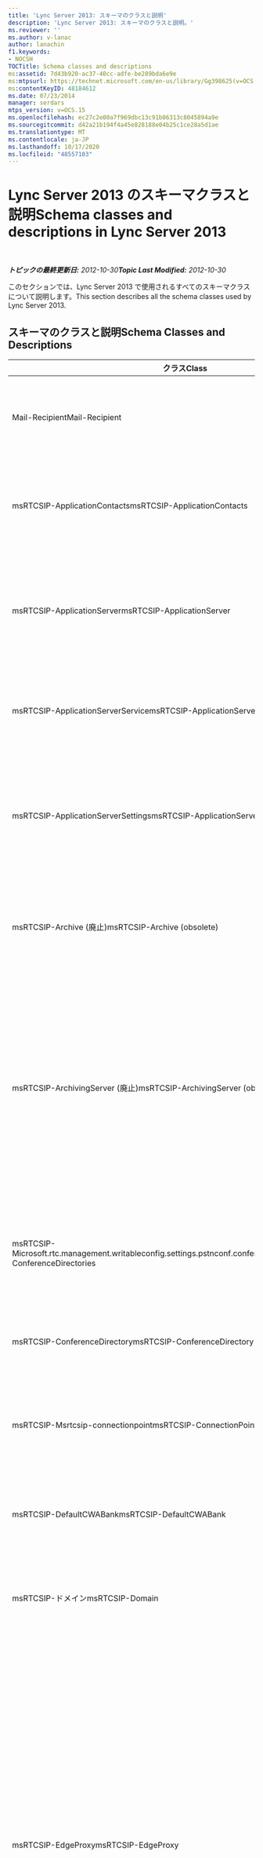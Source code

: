 ```yaml
---
title: 'Lync Server 2013: スキーマのクラスと説明'
description: 'Lync Server 2013: スキーマのクラスと説明。'
ms.reviewer: ''
ms.author: v-lanac
author: lanachin
f1.keywords:
- NOCSH
TOCTitle: Schema classes and descriptions
ms:assetid: 7d43b920-ac37-40cc-adfe-be289bda6e9e
ms:mtpsurl: https://technet.microsoft.com/en-us/library/Gg398625(v=OCS.15)
ms:contentKeyID: 48184612
ms.date: 07/23/2014
manager: serdars
mtps_version: v=OCS.15
ms.openlocfilehash: ec27c2e00a7f969dbc13c91b06313c8045894a9e
ms.sourcegitcommit: d42a21b194f4a45e828188e04b25c1ce28a5d1ae
ms.translationtype: MT
ms.contentlocale: ja-JP
ms.lasthandoff: 10/17/2020
ms.locfileid: "48557103"
---
```

# <a name="schema-classes-and-descriptions-in-lync-server-2013"></a><span data-ttu-id="95e40-103">Lync Server 2013 のスキーマクラスと説明</span><span class="sxs-lookup"><span data-stu-id="95e40-103">Schema classes and descriptions in Lync Server 2013</span></span>

<div data-xmlns="http://www.w3.org/1999/xhtml">

<div class="topic" data-xmlns="http://www.w3.org/1999/xhtml" data-msxsl="urn:schemas-microsoft-com:xslt" data-cs="https://msdn.microsoft.com/">

<div data-asp="https://msdn2.microsoft.com/asp">



</div>

<div id="mainSection">

<div id="mainBody">

<span> </span>

<span data-ttu-id="95e40-104">_**トピックの最終更新日:** 2012-10-30_</span><span class="sxs-lookup"><span data-stu-id="95e40-104">_**Topic Last Modified:** 2012-10-30_</span></span>

<span data-ttu-id="95e40-105">このセクションでは、Lync Server 2013 で使用されるすべてのスキーマクラスについて説明します。</span><span class="sxs-lookup"><span data-stu-id="95e40-105">This section describes all the schema classes used by Lync Server 2013.</span></span>

<div>

## <a name="schema-classes-and-descriptions"></a><span data-ttu-id="95e40-106">スキーマのクラスと説明</span><span class="sxs-lookup"><span data-stu-id="95e40-106">Schema Classes and Descriptions</span></span>


<table>
<colgroup>
<col style="width: 33%" />
<col style="width: 33%" />
<col style="width: 33%" />
</colgroup>
<thead>
<tr class="header">
<th><span data-ttu-id="95e40-107">クラス</span><span class="sxs-lookup"><span data-stu-id="95e40-107">Class</span></span></th>
<th><span data-ttu-id="95e40-108">説明</span><span class="sxs-lookup"><span data-stu-id="95e40-108">Description</span></span></th>
<th><span data-ttu-id="95e40-109">Comments</span><span class="sxs-lookup"><span data-stu-id="95e40-109">Comments</span></span></th>
</tr>
</thead>
<tbody>
<tr class="odd">
<td><p><span data-ttu-id="95e40-110">Mail-Recipient</span><span class="sxs-lookup"><span data-stu-id="95e40-110">Mail-Recipient</span></span></p></td>
<td><p><span data-ttu-id="95e40-111">Exchange ユニファイドメッセージング (UM) 電子メール受信者。</span><span class="sxs-lookup"><span data-stu-id="95e40-111">Exchange Unified Messaging (UM) email recipient.</span></span></p></td>
<td><p><span data-ttu-id="95e40-112">この補助クラスは、Exchange UM と共有されています。</span><span class="sxs-lookup"><span data-stu-id="95e40-112">This auxiliary class is shared with Exchange UM.</span></span></p></td>
</tr>
<tr class="even">
<td><p><span data-ttu-id="95e40-113">msRTCSIP-ApplicationContacts</span><span class="sxs-lookup"><span data-stu-id="95e40-113">msRTCSIP-ApplicationContacts</span></span></p></td>
<td><p><span data-ttu-id="95e40-114">複数のアプリケーションの連絡先のコンテナーです。属性そのものは含まれません。</span><span class="sxs-lookup"><span data-stu-id="95e40-114">This class is a container for multiple application contacts and does not contain any attributes itself.</span></span></p></td>
<td><p><span data-ttu-id="95e40-115">Microsoft Office Communications Server 2007 R2 の新製品。</span><span class="sxs-lookup"><span data-stu-id="95e40-115">New in Microsoft Office Communications Server 2007 R2.</span></span></p></td>
</tr>
<tr class="odd">
<td><p><span data-ttu-id="95e40-116">msRTCSIP-ApplicationServer</span><span class="sxs-lookup"><span data-stu-id="95e40-116">msRTCSIP-ApplicationServer</span></span></p></td>
<td><p><span data-ttu-id="95e40-117">統合コミュニケーション アプリケーション サービス (UCAS) のインスタンスのサービス制御ポイントのエントリを保持するクラスです。</span><span class="sxs-lookup"><span data-stu-id="95e40-117">This class holds the entry for the service control point for an instance of Unified Communications Application Services (UCAS).</span></span></p></td>
<td><p><span data-ttu-id="95e40-118">Office Communications Server 2007 R2 の新製品。</span><span class="sxs-lookup"><span data-stu-id="95e40-118">New in Office Communications Server 2007 R2.</span></span></p></td>
</tr>
<tr class="even">
<td><p><span data-ttu-id="95e40-119">msRTCSIP-ApplicationServerService</span><span class="sxs-lookup"><span data-stu-id="95e40-119">msRTCSIP-ApplicationServerService</span></span></p></td>
<td><p><span data-ttu-id="95e40-120">このクラスは、特定のプールからそのアプリケーションサービスへの関連付けを提供します。</span><span class="sxs-lookup"><span data-stu-id="95e40-120">This class provides an association from a specific pool to its Application service.</span></span></p></td>
<td><p><span data-ttu-id="95e40-121">Communications Server 2007 R2 の新サービス。</span><span class="sxs-lookup"><span data-stu-id="95e40-121">New in Communications Server 2007 R2.</span></span></p></td>
</tr>
<tr class="odd">
<td><p><span data-ttu-id="95e40-122">msRTCSIP-ApplicationServerSettings</span><span class="sxs-lookup"><span data-stu-id="95e40-122">msRTCSIP-ApplicationServerSettings</span></span></p></td>
<td><p><span data-ttu-id="95e40-123">この補助クラスから msRTCSIP への ApplicationServer は、アプリケーションサービスのインスタンスの設定を表す属性を保持します。</span><span class="sxs-lookup"><span data-stu-id="95e40-123">This auxiliary class to msRTCSIP-ApplicationServer holds attributes representing settings for instances of the Application service.</span></span></p></td>
<td><p><span data-ttu-id="95e40-124">Communications Server 2007 R2 の新サービス。</span><span class="sxs-lookup"><span data-stu-id="95e40-124">New in Communications Server 2007 R2.</span></span></p></td>
</tr>
<tr class="even">
<td><p><span data-ttu-id="95e40-125">msRTCSIP-Archive (廃止)</span><span class="sxs-lookup"><span data-stu-id="95e40-125">msRTCSIP-Archive (obsolete)</span></span></p></td>
<td><p><span data-ttu-id="95e40-126">アーカイブに関連するすべての設定を保持する msRTCSIP-GlobalContainer の補助型クラスです。</span><span class="sxs-lookup"><span data-stu-id="95e40-126">This auxiliary class to msRTCSIP-GlobalContainer holds all settings related to archiving.</span></span></p></td>
<td><p><span data-ttu-id="95e40-127">Lync Server 2010 では廃止されました。</span><span class="sxs-lookup"><span data-stu-id="95e40-127">Obsolete in Lync Server 2010.</span></span></p></td>
</tr>
<tr class="odd">
<td><p><span data-ttu-id="95e40-128">msRTCSIP-ArchivingServer (廃止)</span><span class="sxs-lookup"><span data-stu-id="95e40-128">msRTCSIP-ArchivingServer (obsolete)</span></span></p></td>
<td><p><span data-ttu-id="95e40-p101">1 つのインスタント メッセージング アーカイブ サーバーを表すクラスです。 このクラスのインスタンスは、コンピューター (インスタント メッセージング アーカイブ サービスがインストールされたコンピューターなど) がインスタント メッセージング アーカイブ サーバーとしてアクティブ化されると作成されます。</span><span class="sxs-lookup"><span data-stu-id="95e40-p101">This class represents a single instant messaging Archiving Server. An instance of this class is created when a computer is activated as an instant messaging Archiving Server, such as a computer with the Instant Messaging Archiving service installed.</span></span></p></td>
<td><p><span data-ttu-id="95e40-131">Lync Server 2010 では廃止されました。</span><span class="sxs-lookup"><span data-stu-id="95e40-131">Obsolete in Lync Server 2010.</span></span></p></td>
</tr>
<tr class="even">
<td><p><span data-ttu-id="95e40-132">msRTCSIP-Microsoft.rtc.management.writableconfig.settings.pstnconf.conferencedirectories</span><span class="sxs-lookup"><span data-stu-id="95e40-132">msRTCSIP-ConferenceDirectories</span></span></p></td>
<td><p><span data-ttu-id="95e40-133">会議ディレクトリの複数のインスタンスを格納するコンテナーです。属性そのものは含まれません。</span><span class="sxs-lookup"><span data-stu-id="95e40-133">This class is a container for multiple instances of conference directories and does not contain any attributes itself.</span></span></p></td>
<td><p><span data-ttu-id="95e40-134">Communications Server 2007 R2 の新サービス。</span><span class="sxs-lookup"><span data-stu-id="95e40-134">New in Communications Server 2007 R2.</span></span></p></td>
</tr>
<tr class="odd">
<td><p><span data-ttu-id="95e40-135">msRTCSIP-ConferenceDirectory</span><span class="sxs-lookup"><span data-stu-id="95e40-135">msRTCSIP-ConferenceDirectory</span></span></p></td>
<td><p><span data-ttu-id="95e40-136">特定の会議ディレクトリの設定を表す属性を保持します。</span><span class="sxs-lookup"><span data-stu-id="95e40-136">This class holds attributes representing settings for a specific conference directory.</span></span></p></td>
<td><p><span data-ttu-id="95e40-137">Communications Server 2007 R2 の新サービス。</span><span class="sxs-lookup"><span data-stu-id="95e40-137">New in Communications Server 2007 R2.</span></span></p></td>
</tr>
<tr class="even">
<td><p><span data-ttu-id="95e40-138">msRTCSIP-Msrtcsip-connectionpoint</span><span class="sxs-lookup"><span data-stu-id="95e40-138">msRTCSIP-ConnectionPoint</span></span></p></td>
<td><p><span data-ttu-id="95e40-139">Lync Server を実行しているサーバーとしてコンピューターを指定する汎用サービス制御ポイント (SCP)。</span><span class="sxs-lookup"><span data-stu-id="95e40-139">Generic service control point (SCP) to specify the computer as a server running Lync Server.</span></span></p></td>
<td><p><span data-ttu-id="95e40-140">Lync 2010 の新。</span><span class="sxs-lookup"><span data-stu-id="95e40-140">New in Lync 2010.</span></span></p></td>
</tr>
<tr class="odd">
<td><p><span data-ttu-id="95e40-141">msRTCSIP-DefaultCWABank</span><span class="sxs-lookup"><span data-stu-id="95e40-141">msRTCSIP-DefaultCWABank</span></span></p></td>
<td><p><span data-ttu-id="95e40-142">この補助クラスは、Microsoft Lync Web App bank の設定を保持します。</span><span class="sxs-lookup"><span data-stu-id="95e40-142">This auxiliary class holds the settings for a Microsoft Lync Web App bank.</span></span></p></td>
<td><p><span data-ttu-id="95e40-143">Communications Server 2007 R2 の新サービス。</span><span class="sxs-lookup"><span data-stu-id="95e40-143">New in Communications Server 2007 R2.</span></span></p></td>
</tr>
<tr class="even">
<td><p><span data-ttu-id="95e40-144">msRTCSIP-ドメイン</span><span class="sxs-lookup"><span data-stu-id="95e40-144">msRTCSIP-Domain</span></span></p></td>
<td><p><span data-ttu-id="95e40-145">SIP レジストラーの構成済みドメインを定義する属性を保持するクラスです。</span><span class="sxs-lookup"><span data-stu-id="95e40-145">This class holds attributes that define the configured domains of the SIP Registrar.</span></span></p></td>
<td><p>-</p></td>
</tr>
<tr class="odd">
<td><p><span data-ttu-id="95e40-146">msRTCSIP-EdgeProxy</span><span class="sxs-lookup"><span data-stu-id="95e40-146">msRTCSIP-EdgeProxy</span></span></p></td>
<td><p><span data-ttu-id="95e40-147">このクラスコンテナーは、1つのアクセスエッジサービスを表します。</span><span class="sxs-lookup"><span data-stu-id="95e40-147">This class container represents a single Access Edge service.</span></span> <span data-ttu-id="95e40-148">アクセスエッジサービスは境界ネットワークに展開され、ユーザーは通常、境界ネットワークからの Active Directory ドメインサービスのアクセスを許可していないため、アクセスエッジサービスのインスタンスはイントラネットの Active Directory ネットワークには参加しません。</span><span class="sxs-lookup"><span data-stu-id="95e40-148">Because an Access Edge service is deployed in the perimeter network and customers usually do not allow Active Directory Domain Services access from the perimeter network, instances of Access Edge service are not joined to the intranet’s Active Directory network.</span></span> <span data-ttu-id="95e40-149">したがって、アクセス プロキシは、自動的には AD DS に登録されません。</span><span class="sxs-lookup"><span data-stu-id="95e40-149">Therefore, Access Proxies are not automatically registered in AD DS.</span></span> <span data-ttu-id="95e40-150">管理者は、AD DS のアクセスエッジサービスの各インスタンスの存在を手動で構成する必要があります。</span><span class="sxs-lookup"><span data-stu-id="95e40-150">The administrator must manually configure the existence of each instance of Access Edge service in AD DS.</span></span></p></td>
<td><p>-</p></td>
</tr>
<tr class="even">
<td><p><span data-ttu-id="95e40-151">msRTCSIP-EnterpriseMCUSettings</span><span class="sxs-lookup"><span data-stu-id="95e40-151">msRTCSIP-EnterpriseMCUSettings</span></span></p></td>
<td><p><span data-ttu-id="95e40-152">電話会議サーバーの設定を表す属性を保持する msRTCSIP-MCU の補助型クラスです。</span><span class="sxs-lookup"><span data-stu-id="95e40-152">This auxiliary class to msRTCSIP-MCU holds attributes representing settings for Conferencing servers.</span></span></p></td>
<td><p><span data-ttu-id="95e40-153">Microsoft Office Communications Server 2007 の新製品。</span><span class="sxs-lookup"><span data-stu-id="95e40-153">New in Microsoft Office Communications Server 2007.</span></span></p></td>
</tr>
<tr class="odd">
<td><p><span data-ttu-id="95e40-154">msRTCSIP-EnterpriseMediationServerSettings</span><span class="sxs-lookup"><span data-stu-id="95e40-154">msRTCSIP-EnterpriseMediationServerSettings</span></span></p></td>
<td><p><span data-ttu-id="95e40-155">仲介サーバーの設定を表す属性を保持する msRTCSIP-MediationServer の補助型クラスです。</span><span class="sxs-lookup"><span data-stu-id="95e40-155">This auxiliary class to msRTCSIP-MediationServer holds attributes representing settings for Mediation Servers.</span></span></p></td>
<td><p><span data-ttu-id="95e40-156">Office Communications Server 2007 の新製品。</span><span class="sxs-lookup"><span data-stu-id="95e40-156">New in Office Communications Server 2007.</span></span></p></td>
</tr>
<tr class="even">
<td><p><span data-ttu-id="95e40-157">msRTCSIP-EnterpriseServerSettings</span><span class="sxs-lookup"><span data-stu-id="95e40-157">msRTCSIP-EnterpriseServerSettings</span></span></p></td>
<td><p><span data-ttu-id="95e40-158">SIP サーバーの設定を表す属性を保持する msRTCSIP-Server の補助型クラスです。</span><span class="sxs-lookup"><span data-stu-id="95e40-158">This auxiliary class to msRTCSIP-Server holds attributes representing settings for SIP servers.</span></span></p></td>
<td><p>-</p></td>
</tr>
<tr class="odd">
<td><p><span data-ttu-id="95e40-159">msRTCSIP</span><span class="sxs-lookup"><span data-stu-id="95e40-159">msRTCSIP-Federation</span></span></p></td>
<td><p><span data-ttu-id="95e40-160">フェデレーションに関連するすべての設定を保持する msRTCSIP-GlobalContainer の補助型クラスです。</span><span class="sxs-lookup"><span data-stu-id="95e40-160">This auxiliary class to msRTCSIP-GlobalContainer holds all settings related to federation.</span></span></p></td>
<td><p>-</p></td>
</tr>
<tr class="even">
<td><p><span data-ttu-id="95e40-161">msRTCSIP-GlobalContainer</span><span class="sxs-lookup"><span data-stu-id="95e40-161">msRTCSIP-GlobalContainer</span></span></p></td>
<td><p><span data-ttu-id="95e40-162">このクラスは、Lync Server 展開全体で適用されるすべての設定を保持します。</span><span class="sxs-lookup"><span data-stu-id="95e40-162">This class holds all settings that apply throughout a Lync Server deployment.</span></span></p></td>
<td><p>-</p></td>
</tr>
<tr class="odd">
<td><p><span data-ttu-id="95e40-163">msRTCSIP-GlobalUserPolicy (廃止)</span><span class="sxs-lookup"><span data-stu-id="95e40-163">msRTCSIP-GlobalUserPolicy (obsolete)</span></span></p></td>
<td><p><span data-ttu-id="95e40-164">このクラスは、1つの Office Communications Server 会議ポリシーを表します。</span><span class="sxs-lookup"><span data-stu-id="95e40-164">This class represents a single Office Communications Server meeting policy.</span></span></p></td>
<td><p><span data-ttu-id="95e40-165">Lync Server 2010 では廃止されました。</span><span class="sxs-lookup"><span data-stu-id="95e40-165">Obsolete in Lync Server 2010.</span></span></p></td>
</tr>
<tr class="even">
<td><p><span data-ttu-id="95e40-166">msRTCSIP-GlobalTopologySetting</span><span class="sxs-lookup"><span data-stu-id="95e40-166">msRTCSIP-GlobalTopologySetting</span></span></p></td>
<td><p><span data-ttu-id="95e40-167">ローカルのグローバル トポロジ設定オブジェクトです。</span><span class="sxs-lookup"><span data-stu-id="95e40-167">The local global topology setting object.</span></span></p></td>
<td><p><span data-ttu-id="95e40-168">Lync Server 2010 の新。</span><span class="sxs-lookup"><span data-stu-id="95e40-168">New in Lync Server 2010.</span></span></p></td>
</tr>
<tr class="odd">
<td><p><span data-ttu-id="95e40-169">msRTCSIP-GlobalTopologySettings</span><span class="sxs-lookup"><span data-stu-id="95e40-169">msRTCSIP-GlobalTopologySettings</span></span></p></td>
<td><p><span data-ttu-id="95e40-170">グローバル トポロジ設定オブジェクトを保持するコンテナーです。</span><span class="sxs-lookup"><span data-stu-id="95e40-170">Container to hold global topology setting objects.</span></span></p></td>
<td><p><span data-ttu-id="95e40-171">Lync Server 2010 の新。</span><span class="sxs-lookup"><span data-stu-id="95e40-171">New in Lync Server 2010.</span></span></p></td>
</tr>
<tr class="even">
<td><p><span data-ttu-id="95e40-172">msRTCSIP-LocalNormalization</span><span class="sxs-lookup"><span data-stu-id="95e40-172">msRTCSIP-LocalNormalization</span></span></p></td>
<td><p><span data-ttu-id="95e40-173">ローカル正規化ルールのインスタンスを表すコンテナーです。</span><span class="sxs-lookup"><span data-stu-id="95e40-173">This class is a container that represents an instance of a location normalization rule.</span></span></p></td>
<td><p>-</p></td>
</tr>
<tr class="odd">
<td><p><span data-ttu-id="95e40-174">msRTCSIP-LocationContactMapping</span><span class="sxs-lookup"><span data-stu-id="95e40-174">msRTCSIP-LocationContactMapping</span></span></p></td>
<td><p><span data-ttu-id="95e40-175">このクラスは、会議アテンダントアプリケーションによって作成され、電話会議の電話番号を地域別に分類するために使用される属性を保持します。</span><span class="sxs-lookup"><span data-stu-id="95e40-175">This class is created by the Conferencing Attendant application and holds attributes used to categorize conference telephone numbers by region.</span></span></p></td>
<td><p><span data-ttu-id="95e40-176">Communications Server 2007 R2 の新サービス。</span><span class="sxs-lookup"><span data-stu-id="95e40-176">New in Communications Server 2007 R2.</span></span></p></td>
</tr>
<tr class="even">
<td><p><span data-ttu-id="95e40-177">msRTCSIP-LocationContactMappings</span><span class="sxs-lookup"><span data-stu-id="95e40-177">msRTCSIP-LocationContactMappings</span></span></p></td>
<td><p><span data-ttu-id="95e40-178">場所と連絡先のマッピングの複数のインスタンスを保持するコンテナーです。属性そのものは含まれません。</span><span class="sxs-lookup"><span data-stu-id="95e40-178">This class is a container for multiple instances of location contact mappings and does not contain any attributes itself.</span></span></p></td>
<td><p><span data-ttu-id="95e40-179">Communications Server 2007 R2 の新サービス。</span><span class="sxs-lookup"><span data-stu-id="95e40-179">New in Communications Server 2007 R2.</span></span></p></td>
</tr>
<tr class="odd">
<td><p><span data-ttu-id="95e40-180">msRTCSIP-LocationProfile</span><span class="sxs-lookup"><span data-stu-id="95e40-180">msRTCSIP-LocationProfile</span></span></p></td>
<td><p><span data-ttu-id="95e40-181">特定の場所のプロファイルを表すコンテナーです。</span><span class="sxs-lookup"><span data-stu-id="95e40-181">This class is a container that represents a specific location profile.</span></span></p></td>
<td><p>-</p></td>
</tr>
<tr class="even">
<td><p><span data-ttu-id="95e40-182">msRTCSIP-LocationProfiles (廃止)</span><span class="sxs-lookup"><span data-stu-id="95e40-182">msRTCSIP-LocationProfiles (obsolete)</span></span></p></td>
<td><p><span data-ttu-id="95e40-183">複数の場所のプロファイルのコンテナーです。属性そのものは含まれません。</span><span class="sxs-lookup"><span data-stu-id="95e40-183">This class is a container for multiple location profiles and does not contain any attributes itself.</span></span></p></td>
<td><p><span data-ttu-id="95e40-184">Lync Server 2010 では廃止されました。</span><span class="sxs-lookup"><span data-stu-id="95e40-184">Obsolete in Lync Server 2010.</span></span></p></td>
</tr>
<tr class="odd">
<td><p><span data-ttu-id="95e40-185">msRTCSIP-LocalNormalizations (廃止)</span><span class="sxs-lookup"><span data-stu-id="95e40-185">msRTCSIP-LocalNormalizations (obsolete)</span></span></p></td>
<td><p><span data-ttu-id="95e40-186">複数のローカル正規化ルールのコンテナーです。属性そのものは含まれません。</span><span class="sxs-lookup"><span data-stu-id="95e40-186">This class is a container for multiple local normalization rules and does not contain any attributes itself.</span></span></p></td>
<td><p><span data-ttu-id="95e40-187">Lync Server 2010 では廃止されました。</span><span class="sxs-lookup"><span data-stu-id="95e40-187">Obsolete in Lync Server 2010.</span></span></p></td>
</tr>
<tr class="even">
<td><p><span data-ttu-id="95e40-188">msRTCSIP-MCU</span><span class="sxs-lookup"><span data-stu-id="95e40-188">msRTCSIP-MCU</span></span></p></td>
<td><p><span data-ttu-id="95e40-189">1 つの電話会議サーバーを表すクラスです。</span><span class="sxs-lookup"><span data-stu-id="95e40-189">This class represents a single Conferencing server.</span></span></p></td>
<td><p><span data-ttu-id="95e40-190">Communications Server 2007 の新情報。</span><span class="sxs-lookup"><span data-stu-id="95e40-190">New in Communications Server 2007.</span></span></p></td>
</tr>
<tr class="odd">
<td><p><span data-ttu-id="95e40-191">msRTCSIP-MCUFactories</span><span class="sxs-lookup"><span data-stu-id="95e40-191">msRTCSIP-MCUFactories</span></span></p></td>
<td><p><span data-ttu-id="95e40-192">複数の msRTCSIP-MCUFactory クラスを保持するクラスです。属性そのものは含まれません。</span><span class="sxs-lookup"><span data-stu-id="95e40-192">This class holds multiple msRTCSIP-MCUFactory classes and does not have attributes itself.</span></span></p></td>
<td><p><span data-ttu-id="95e40-193">Communications Server 2007 の新情報。</span><span class="sxs-lookup"><span data-stu-id="95e40-193">New in Communications Server 2007.</span></span></p></td>
</tr>
<tr class="even">
<td><p><span data-ttu-id="95e40-194">msRTCSIP-MCUFactory</span><span class="sxs-lookup"><span data-stu-id="95e40-194">msRTCSIP-MCUFactory</span></span></p></td>
<td><p><span data-ttu-id="95e40-p103">1 つのメディアの種類の会議サーバー ファクトリを表すコンテナーです。 このクラスのインスタンスは、この特定の種類およびベンダーの最初の電話会議サーバーがアクティブ化されると作成されます。</span><span class="sxs-lookup"><span data-stu-id="95e40-p103">This class is a container representing a Conferencing Server Factory for a single medium type. An instance of this class is created when the first Conferencing server for this particular type and vendor is activated.</span></span></p></td>
<td><p><span data-ttu-id="95e40-197">Communications Server 2007 の新情報。</span><span class="sxs-lookup"><span data-stu-id="95e40-197">New in Communications Server 2007.</span></span></p></td>
</tr>
<tr class="odd">
<td><p><span data-ttu-id="95e40-198">msRTCSIP-MCUFactoryService</span><span class="sxs-lookup"><span data-stu-id="95e40-198">msRTCSIP-MCUFactoryService</span></span></p></td>
<td><p><span data-ttu-id="95e40-199">特定のプールからその会議サーバー ファクトリへの関連付けを提供するクラスです。</span><span class="sxs-lookup"><span data-stu-id="95e40-199">This class provides an association from a specific pool to its Conferencing Server Factory.</span></span></p></td>
<td><p><span data-ttu-id="95e40-200">Communications Server 2007 の新情報。</span><span class="sxs-lookup"><span data-stu-id="95e40-200">New in Communications Server 2007.</span></span></p></td>
</tr>
<tr class="even">
<td><p><span data-ttu-id="95e40-201">msRTCSIP-MediationServer</span><span class="sxs-lookup"><span data-stu-id="95e40-201">msRTCSIP-MediationServer</span></span></p></td>
<td><p><span data-ttu-id="95e40-202">仲介サーバーのサービス制御ポイントのエントリを保持するクラスです。</span><span class="sxs-lookup"><span data-stu-id="95e40-202">This class holds the entry for the service control point for a Mediation Server.</span></span></p></td>
<td><p><span data-ttu-id="95e40-203">Communications Server 2007 の新情報。</span><span class="sxs-lookup"><span data-stu-id="95e40-203">New in Communications Server 2007.</span></span></p></td>
</tr>
<tr class="odd">
<td><p><span data-ttu-id="95e40-204">msRTCSIP-Meeting (廃止)</span><span class="sxs-lookup"><span data-stu-id="95e40-204">msRTCSIP-Meeting (obsolete)</span></span></p></td>
<td><p><span data-ttu-id="95e40-205">構成可能な会議の設定を表す属性を保持する msRTCSIP-GlobalContainer の補助型クラスです。</span><span class="sxs-lookup"><span data-stu-id="95e40-205">This auxiliary class to msRTCSIP-GlobalContainer holds attributes representing configurable meeting settings.</span></span></p></td>
<td><p><span data-ttu-id="95e40-206">Lync Server 2010 では廃止されました。</span><span class="sxs-lookup"><span data-stu-id="95e40-206">Obsolete in Lync Server 2010.</span></span></p></td>
</tr>
<tr class="even">
<td><p><span data-ttu-id="95e40-207">msRTCSIP</span><span class="sxs-lookup"><span data-stu-id="95e40-207">msRTCSIP-Mobility</span></span></p></td>
<td><p><span data-ttu-id="95e40-208">グローバル モビリティ設定を格納するコンテナーです。</span><span class="sxs-lookup"><span data-stu-id="95e40-208">Container that stores the global mobility settings.</span></span></p></td>
<td><p>-</p></td>
</tr>
<tr class="odd">
<td><p><span data-ttu-id="95e40-209">msRTCSIP-MonitoringServer</span><span class="sxs-lookup"><span data-stu-id="95e40-209">msRTCSIP-MonitoringServer</span></span></p></td>
<td><p><span data-ttu-id="95e40-210">このクラスは、単一の監視サーバーの設定を表す属性を保持します。</span><span class="sxs-lookup"><span data-stu-id="95e40-210">This class holds attributes that represent settings for a single Monitoring Server.</span></span></p></td>
<td><p><span data-ttu-id="95e40-211">Communications Server 2007 R2 の新サービス。</span><span class="sxs-lookup"><span data-stu-id="95e40-211">New in Communications Server 2007 R2.</span></span></p></td>
</tr>
<tr class="even">
<td><p><span data-ttu-id="95e40-212">msRTCSIP-PhoneRoute (廃止)</span><span class="sxs-lookup"><span data-stu-id="95e40-212">msRTCSIP-PhoneRoute (obsolete)</span></span></p></td>
<td><p><span data-ttu-id="95e40-p104">ゲートウェイまたはゲートウェイのセットへの最小コスト経路のインスタンスを表すコンテナーです。 この情報は、すべてのエンタープライズ プールや Standard Edition サーバーによって、最もコストの小さい方法で、発信通話を公衆交換電話網 (PSTN) にルーティングするために使用されます。</span><span class="sxs-lookup"><span data-stu-id="95e40-p104">This class is a container representing an instance of a least cost route to a gateway or set of gateways. This information is used by all Enterprise pools or servers running Standard Edition to route outgoing calls to the public switched telephone network (PSTN) in the most cost effective way.</span></span></p></td>
<td><p><span data-ttu-id="95e40-215">Lync Server 2010 では廃止されました。</span><span class="sxs-lookup"><span data-stu-id="95e40-215">Obsolete in Lync Server 2010.</span></span></p></td>
</tr>
<tr class="odd">
<td><p><span data-ttu-id="95e40-216">msRTCSIP-PhoneRoutes (廃止)</span><span class="sxs-lookup"><span data-stu-id="95e40-216">msRTCSIP-PhoneRoutes (obsolete)</span></span></p></td>
<td><p><span data-ttu-id="95e40-217">複数の最小コスト経路のコンテナーです。属性そのものは含まれません。</span><span class="sxs-lookup"><span data-stu-id="95e40-217">This class is a container for multiple, least cost routes and does not contain any attributes itself.</span></span></p></td>
<td><p><span data-ttu-id="95e40-218">Lync Server 2010 では廃止されました。</span><span class="sxs-lookup"><span data-stu-id="95e40-218">Obsolete in Lync Server 2010.</span></span></p></td>
</tr>
<tr class="even">
<td><p><span data-ttu-id="95e40-219">msRTCSIP-Policies (廃止)</span><span class="sxs-lookup"><span data-stu-id="95e40-219">msRTCSIP-Policies (obsolete)</span></span></p></td>
<td><p><span data-ttu-id="95e40-220">複数の Lync Server ポリシークラスを保持するクラスです。属性そのものは含まれません。</span><span class="sxs-lookup"><span data-stu-id="95e40-220">This class holds multiple Lync Server policy classes and does not have any attributes itself.</span></span></p></td>
<td><p><span data-ttu-id="95e40-221">Lync Server 2010 では廃止されました。</span><span class="sxs-lookup"><span data-stu-id="95e40-221">Obsolete in Lync Server 2010.</span></span></p></td>
</tr>
<tr class="odd">
<td><p><span data-ttu-id="95e40-222">msRTCSIP</span><span class="sxs-lookup"><span data-stu-id="95e40-222">msRTCSIP-Pool</span></span></p></td>
<td><p><span data-ttu-id="95e40-223">このクラスは、1つの Lync Server プールを表します。</span><span class="sxs-lookup"><span data-stu-id="95e40-223">This class represents a single Lync Server pool.</span></span></p></td>
<td><p>-</p></td>
</tr>
<tr class="even">
<td><p><span data-ttu-id="95e40-224">msRTCSIP</span><span class="sxs-lookup"><span data-stu-id="95e40-224">msRTCSIP-Pools</span></span></p></td>
<td><p><span data-ttu-id="95e40-225">複数の Lync Server プールを保持するクラスです。属性そのものは含まれません。</span><span class="sxs-lookup"><span data-stu-id="95e40-225">This class holds multiple Lync Server pools and does not have any attributes itself.</span></span></p></td>
<td><p>-</p></td>
</tr>
<tr class="odd">
<td><p><span data-ttu-id="95e40-226">msRTCSIP-PoolService</span><span class="sxs-lookup"><span data-stu-id="95e40-226">msRTCSIP-PoolService</span></span></p></td>
<td><p><span data-ttu-id="95e40-p105">プールのサービス制御ポイントを表すクラスです。プールでホストされるユーザーは、msRTCSIP-PrimaryHomeServer 属性をこのクラスのインスタンスに設定します。</span><span class="sxs-lookup"><span data-stu-id="95e40-p105">This class represents the service control pointservice control point of a pool. Users hosted on a pool have their msRTCSIP-PrimaryHomeServer attribute point to an instance of this class.</span></span></p></td>
<td><p>-</p></td>
</tr>
<tr class="even">
<td><p><span data-ttu-id="95e40-229">msRTCSIP-プレゼンス</span><span class="sxs-lookup"><span data-stu-id="95e40-229">msRTCSIP-Presence</span></span></p></td>
<td><p><span data-ttu-id="95e40-230">グローバル プレゼンス設定を格納するコンテナーです。</span><span class="sxs-lookup"><span data-stu-id="95e40-230">Container that stores the global presence settings.</span></span></p></td>
<td><p>-</p></td>
</tr>
<tr class="odd">
<td><p><span data-ttu-id="95e40-231">msRTCSIP</span><span class="sxs-lookup"><span data-stu-id="95e40-231">msRTCSIP-Registrar</span></span></p></td>
<td><p><span data-ttu-id="95e40-232">SIP レジストラー サーバーによって管理されるユーザー設定を表す属性を保持する msRTCSIP-GlobalContainer の補助型クラスです。</span><span class="sxs-lookup"><span data-stu-id="95e40-232">This auxiliary class to msRTCSIP-GlobalContainer holds attributes representing user settings maintained by the SIP Registrar servers.</span></span></p></td>
<td><p>-</p></td>
</tr>
<tr class="even">
<td><p><span data-ttu-id="95e40-233">msRTCSIP-RouteUsage (廃止)</span><span class="sxs-lookup"><span data-stu-id="95e40-233">msRTCSIP-RouteUsage (obsolete)</span></span></p></td>
<td><p><span data-ttu-id="95e40-p106">電話ルート使用法のインスタンスを表すコンテナーです。電話ルート使用法クラスは、属性フィールドと説明フィールドで構成されています。属性フィールドは使用法の種類を定義します。管理者は説明フィールドに、電話ルートでのその属性の使用法の説明を記入できます。</span><span class="sxs-lookup"><span data-stu-id="95e40-p106">This class is a container representing an instance of a phone route usage. A phone route usage class consists of an attribute field and a description field. The attribute field defines a usage type. The description field allows administrators to describe the usage for this attribute in the phone route.</span></span></p></td>
<td><p><span data-ttu-id="95e40-238">Lync Server 2010 では廃止されました。</span><span class="sxs-lookup"><span data-stu-id="95e40-238">Obsolete in Lync Server 2010.</span></span></p></td>
</tr>
<tr class="odd">
<td><p><span data-ttu-id="95e40-239">msRTCSIP-RouteUsages (廃止)</span><span class="sxs-lookup"><span data-stu-id="95e40-239">msRTCSIP-RouteUsages (obsolete)</span></span></p></td>
<td><p><span data-ttu-id="95e40-240">msRTCSIP-RouteUsage クラスの複数のインスタンスを保持するクラスです。属性そのものは含まれません。</span><span class="sxs-lookup"><span data-stu-id="95e40-240">This class holds multiple instances of the msRTCSIP-RouteUsage class and does not have any attributes itself.</span></span></p></td>
<td><p><span data-ttu-id="95e40-241">Lync Server 2010 では廃止されました。</span><span class="sxs-lookup"><span data-stu-id="95e40-241">Obsolete in Lync Server 2010.</span></span></p></td>
</tr>
<tr class="even">
<td><p><span data-ttu-id="95e40-242">msRTCSIP-検索</span><span class="sxs-lookup"><span data-stu-id="95e40-242">msRTCSIP-Search</span></span></p></td>
<td><p><span data-ttu-id="95e40-243">検索結果の範囲を制限および制御する属性を保持する msRTCSIP-GlobalContainer の補助型クラスです。</span><span class="sxs-lookup"><span data-stu-id="95e40-243">This auxiliary class to msRTCSIP-GlobalContainer holds attributes that limit and control the scope of search results.</span></span></p></td>
<td><p>-</p></td>
</tr>
<tr class="odd">
<td><p><span data-ttu-id="95e40-244">msRTCSIP-サーバー</span><span class="sxs-lookup"><span data-stu-id="95e40-244">msRTCSIP-Server</span></span></p></td>
<td><p><span data-ttu-id="95e40-245">このクラスは、Lync Server を実行している1台のサーバーを表します。</span><span class="sxs-lookup"><span data-stu-id="95e40-245">This class represents a single server running Lync Server.</span></span></p></td>
<td><p>-</p></td>
</tr>
<tr class="even">
<td><p><span data-ttu-id="95e40-246">msRTCSIP</span><span class="sxs-lookup"><span data-stu-id="95e40-246">msRTCSIP-Service</span></span></p></td>
<td><p><span data-ttu-id="95e40-247">グローバル設定コンテナーと msRTCSIP-Domain オブジェクトを保持するクラスです。</span><span class="sxs-lookup"><span data-stu-id="95e40-247">This class holds the global settings container and msRTCSIP-Domain objects.</span></span></p></td>
<td><p>-</p></td>
</tr>
<tr class="odd">
<td><p><span data-ttu-id="95e40-248">msRTCSIP-TrustedMCU</span><span class="sxs-lookup"><span data-stu-id="95e40-248">msRTCSIP-TrustedMCU</span></span></p></td>
<td><p><span data-ttu-id="95e40-249">1 つの信頼済み電話会議サーバーの設定を表す属性を保持するクラスです。</span><span class="sxs-lookup"><span data-stu-id="95e40-249">This class holds attributes that represent settings for a trusted Conferencing server.</span></span></p></td>
<td><p><span data-ttu-id="95e40-250">Communications Server 2007 の新情報。</span><span class="sxs-lookup"><span data-stu-id="95e40-250">New in Communications Server 2007.</span></span></p></td>
</tr>
<tr class="even">
<td><p><span data-ttu-id="95e40-251">msRTCSIP-TrustedMCUs</span><span class="sxs-lookup"><span data-stu-id="95e40-251">msRTCSIP-TrustedMCUs</span></span></p></td>
<td><p><span data-ttu-id="95e40-252">msRTCSIP-TrustedMCU クラスの複数のインスタンスを保持するクラスです。属性そのものは含まれません。</span><span class="sxs-lookup"><span data-stu-id="95e40-252">This class holds multiple instances of the msRTCSIP-TrustedMCU class and does not have any attributes itself.</span></span></p></td>
<td><p><span data-ttu-id="95e40-253">Communications Server 2007 の新情報。</span><span class="sxs-lookup"><span data-stu-id="95e40-253">New in Communications Server 2007.</span></span></p></td>
</tr>
<tr class="odd">
<td><p><span data-ttu-id="95e40-254">msRTCSIP-TrustedProxies</span><span class="sxs-lookup"><span data-stu-id="95e40-254">msRTCSIP-TrustedProxies</span></span></p></td>
<td><p><span data-ttu-id="95e40-255">複数の msRTCSIP-TrustedProxy クラスを保持するクラスです。属性そのものは含まれません。</span><span class="sxs-lookup"><span data-stu-id="95e40-255">This class holds multiple msRTCSIP-TrustedProxy classes and does not contain any attributes itself.</span></span></p></td>
<td><p><span data-ttu-id="95e40-256">Communications Server 2007 の新情報。</span><span class="sxs-lookup"><span data-stu-id="95e40-256">New in Communications Server 2007.</span></span></p></td>
</tr>
<tr class="even">
<td><p><span data-ttu-id="95e40-257">msRTCSIP-TrustedProxy</span><span class="sxs-lookup"><span data-stu-id="95e40-257">msRTCSIP-TrustedProxy</span></span></p></td>
<td><p><span data-ttu-id="95e40-p107">プロキシ サーバーを実行しているサーバーを表すコンテナーです。 このクラスのインスタンスは、AD DS に参加しているコンピューターで新しいプロキシ サーバーがアクティブ化されると作成されます。</span><span class="sxs-lookup"><span data-stu-id="95e40-p107">This class is a container representing a server running Proxy Server. An instance of this class is created when activating a new Proxy Server on a computer joined to AD DS.</span></span></p></td>
<td><p><span data-ttu-id="95e40-260">Communications Server 2007 の新情報。</span><span class="sxs-lookup"><span data-stu-id="95e40-260">New in Communications Server 2007.</span></span></p></td>
</tr>
<tr class="odd">
<td><p><span data-ttu-id="95e40-261">msRTCSIP-TrustedServer</span><span class="sxs-lookup"><span data-stu-id="95e40-261">msRTCSIP-TrustedServer</span></span></p></td>
<td><p><span data-ttu-id="95e40-262">1 つの信頼済みサーバーの設定を表す属性を保持するクラスです。</span><span class="sxs-lookup"><span data-stu-id="95e40-262">This class holds attributes that represent settings for a trusted server.</span></span></p></td>
<td><p>-</p></td>
</tr>
<tr class="even">
<td><p><span data-ttu-id="95e40-263">msRTCSIP-TrustedService</span><span class="sxs-lookup"><span data-stu-id="95e40-263">msRTCSIP-TrustedService</span></span></p></td>
<td><p><span data-ttu-id="95e40-264">グローバルにルーティング可能なユーザー エージェント (GRUU) アドレスを使用してルーティングできる信頼済みサービスを表すコンテナーです。</span><span class="sxs-lookup"><span data-stu-id="95e40-264">This class is a container representing a trusted service that is routable using a Globally Routable User Agent URI (GRUU) address.</span></span> <span data-ttu-id="95e40-265">このクラスのインスタンスは、Lync Server によって信頼されている新しいサーバーがアクティブ化されたときに作成されます。</span><span class="sxs-lookup"><span data-stu-id="95e40-265">An instance of this class is created when a new server that is trusted by Lync Server is activated.</span></span> <span data-ttu-id="95e40-266">この信頼済みサーバーは Active Directory ドメインに参加している必要があります。</span><span class="sxs-lookup"><span data-stu-id="95e40-266">This trusted server must be joined to an Active Directory domain.</span></span></p></td>
<td><p><span data-ttu-id="95e40-267">Communications Server 2007 の新情報。</span><span class="sxs-lookup"><span data-stu-id="95e40-267">New in Communications Server 2007.</span></span></p></td>
</tr>
<tr class="odd">
<td><p><span data-ttu-id="95e40-268">msRTCSIP-TrustedServices</span><span class="sxs-lookup"><span data-stu-id="95e40-268">msRTCSIP-TrustedServices</span></span></p></td>
<td><p><span data-ttu-id="95e40-269">複数の GRUU サーバーのコンテナーです。属性そのものは含まれません。</span><span class="sxs-lookup"><span data-stu-id="95e40-269">This class is a container for multiple GRUU servers and does not contain any attributes itself.</span></span></p></td>
<td><p><span data-ttu-id="95e40-270">Communications Server 2007 の新情報。</span><span class="sxs-lookup"><span data-stu-id="95e40-270">New in Communications Server 2007.</span></span></p></td>
</tr>
<tr class="even">
<td><p><span data-ttu-id="95e40-271">msRTCSIP-Trustedwebコンポーネントサーバー</span><span class="sxs-lookup"><span data-stu-id="95e40-271">msRTCSIP-TrustedWebComponentsServer</span></span></p></td>
<td><p><span data-ttu-id="95e40-272">1 つの信頼済み Web コンポーネントの設定を表す属性を保持するクラスです。</span><span class="sxs-lookup"><span data-stu-id="95e40-272">This class holds attributes that represent the settings for a trusted web component.</span></span></p></td>
<td><p><span data-ttu-id="95e40-273">Communications Server 2007 の新情報。</span><span class="sxs-lookup"><span data-stu-id="95e40-273">New in Communications Server 2007.</span></span></p></td>
</tr>
<tr class="odd">
<td><p><span data-ttu-id="95e40-274">msRTCSIP-Trustedwebコンポーネントサーバー</span><span class="sxs-lookup"><span data-stu-id="95e40-274">msRTCSIP-TrustedWebComponentsServers</span></span></p></td>
<td><p><span data-ttu-id="95e40-275">msRTCSIP-TrustedWebComponentServer クラスの複数のインスタンスを保持するクラスです。属性そのものは含まれません。</span><span class="sxs-lookup"><span data-stu-id="95e40-275">This class holds multiple instances of the msRTCSIP-TrustedWebComponentServer class and does not have any attributes itself.</span></span></p></td>
<td><p><span data-ttu-id="95e40-276">Communications Server 2007 の新情報。</span><span class="sxs-lookup"><span data-stu-id="95e40-276">New in Communications Server 2007.</span></span></p></td>
</tr>
<tr class="even">
<td><p><span data-ttu-id="95e40-277">msRTCSIP-UnifiedCommunications (廃止)</span><span class="sxs-lookup"><span data-stu-id="95e40-277">msRTCSIP-UnifiedCommunications (obsolete)</span></span></p></td>
<td><p><span data-ttu-id="95e40-278">統合コミュニケーションに関連する属性を保持する msRTCSIP-GlobalContainer の補助型クラスです。</span><span class="sxs-lookup"><span data-stu-id="95e40-278">This auxiliary class to msRTCSIP-GlobalContainer holds attributes related to unified communications.</span></span></p></td>
<td><p><span data-ttu-id="95e40-279">Lync Server 2010 では廃止されました。</span><span class="sxs-lookup"><span data-stu-id="95e40-279">Obsolete in Lync Server 2010.</span></span></p></td>
</tr>
<tr class="odd">
<td><p><span data-ttu-id="95e40-280">msRTCSIP-WebComponents</span><span class="sxs-lookup"><span data-stu-id="95e40-280">msRTCSIP-WebComponents</span></span></p></td>
<td><p><span data-ttu-id="95e40-p109">インターネット インフォメーション サーバー (IIS) のサービス制御ポイントを保持するクラスです。サーバーを Web コンポーネント サーバーとして識別します。</span><span class="sxs-lookup"><span data-stu-id="95e40-p109">This class holds the service control pointservice control point for Internet Information Server (IIS). It identifies a server as a web components server.</span></span></p></td>
<td><p><span data-ttu-id="95e40-283">Communications Server 2007 の新情報。</span><span class="sxs-lookup"><span data-stu-id="95e40-283">New in Communications Server 2007.</span></span></p></td>
</tr>
<tr class="even">
<td><p><span data-ttu-id="95e40-284">msRTCSIP-Webコンポーネントサービス</span><span class="sxs-lookup"><span data-stu-id="95e40-284">msRTCSIP-WebComponentsService</span></span></p></td>
<td><p><span data-ttu-id="95e40-285">特定のプールからそのプールが使用する Web コンポーネントへの関連付けを提供するクラスです。</span><span class="sxs-lookup"><span data-stu-id="95e40-285">This class provides an association from a specific pool to the web components that the pool will use.</span></span></p></td>
<td><p><span data-ttu-id="95e40-286">Communications Server 2007 の新情報。</span><span class="sxs-lookup"><span data-stu-id="95e40-286">New in Communications Server 2007.</span></span></p></td>
</tr>
<tr class="odd">
<td><p><span data-ttu-id="95e40-287">msRTCSIP-WebComponentSettings</span><span class="sxs-lookup"><span data-stu-id="95e40-287">msRTCSIP-WebComponentSettings</span></span></p></td>
<td><p><span data-ttu-id="95e40-288">Web コンポーネントの設定を表す属性を保持する msRTCSIP-WebComponents の補助型クラスです。</span><span class="sxs-lookup"><span data-stu-id="95e40-288">This auxiliary class to msRTCSIP-WebComponents holds attributes representing settings for web components.</span></span></p></td>
<td><p><span data-ttu-id="95e40-289">Communications Server 2007 の新情報。</span><span class="sxs-lookup"><span data-stu-id="95e40-289">New in Communications Server 2007.</span></span></p></td>
</tr>
</tbody>
</table>


</div>

</div>

<span> </span>

</div>

</div>

</div>

